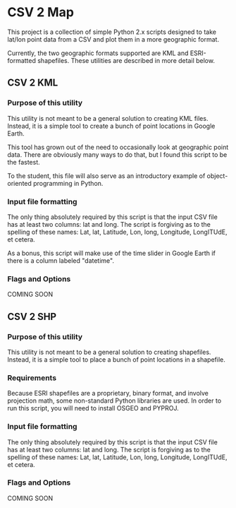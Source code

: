 # CSV 2 Map

This project is a collection of simple Python 2.x scripts designed to take lat/lon point data from a CSV and plot them in a more geographic format.

Currently, the two geographic formats supported are KML and ESRI-formatted shapefiles. These utilities are described in more detail below.

## CSV 2 KML

### Purpose of this utility

This utility is not meant to be a general solution to creating KML files. Instead, it is a simple tool to create a bunch of point locations in Google Earth.

This tool has grown out of the need to occasionally look at geographic point data. There are obviously many ways to do that, but I found this script to be the fastest.

To the student, this file will also serve as an introductory example of object-oriented programming in Python.

### Input file formatting

The only thing absolutely required by this script is that the input CSV file has at least two columns: lat and long. The script is forgiving as to the spelling of these names: Lat, lat, Latitude, Lon, long, Longitude, LongITUdE, et cetera.

As a bonus, this script will make use of the time slider in Google Earth if there is a column labeled "datetime".

### Flags and Options

COMING SOON

## CSV 2 SHP

### Purpose of this utility

This utility is not meant to be a general solution to creating shapefiles. Instead, it is a simple tool to place a bunch of point locations in a shapefile.

### Requirements

Because ESRI shapefiles are a proprietary, binary format, and involve projection math, some non-standard Python libraries are used. In order to run this script, you will need to install OSGEO and PYPROJ. 

### Input file formatting

The only thing absolutely required by this script is that the input CSV file has at least two columns: lat and long. The script is forgiving as to the spelling of these names: Lat, lat, Latitude, Lon, long, Longitude, LongITUdE, et cetera.

### Flags and Options

COMING SOON

